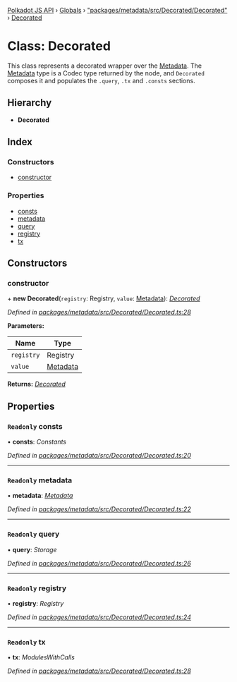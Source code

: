 [Polkadot JS API](../README.md) › [Globals](../globals.md) › ["packages/metadata/src/Decorated/Decorated"](../modules/_packages_metadata_src_decorated_decorated_.md) › [Decorated](_packages_metadata_src_decorated_decorated_.decorated.md)

# Class: Decorated

This class represents a decorated wrapper over the [Metadata](_packages_metadata_src_metadata_metadata_.metadata.md). The
[Metadata](_packages_metadata_src_metadata_metadata_.metadata.md) type is a Codec type returned by the node, and `Decorated`
composes it and populates the `.query`, `.tx` and `.consts` sections.

## Hierarchy

* **Decorated**

## Index

### Constructors

* [constructor](_packages_metadata_src_decorated_decorated_.decorated.md#constructor)

### Properties

* [consts](_packages_metadata_src_decorated_decorated_.decorated.md#readonly-consts)
* [metadata](_packages_metadata_src_decorated_decorated_.decorated.md#readonly-metadata)
* [query](_packages_metadata_src_decorated_decorated_.decorated.md#readonly-query)
* [registry](_packages_metadata_src_decorated_decorated_.decorated.md#readonly-registry)
* [tx](_packages_metadata_src_decorated_decorated_.decorated.md#readonly-tx)

## Constructors

###  constructor

\+ **new Decorated**(`registry`: Registry, `value`: [Metadata](_packages_metadata_src_metadata_metadata_.metadata.md)): *[Decorated](_packages_metadata_src_decorated_decorated_.decorated.md)*

*Defined in [packages/metadata/src/Decorated/Decorated.ts:28](https://github.com/polkadot-js/api/blob/af074500b/packages/metadata/src/Decorated/Decorated.ts#L28)*

**Parameters:**

Name | Type |
------ | ------ |
`registry` | Registry |
`value` | [Metadata](_packages_metadata_src_metadata_metadata_.metadata.md) |

**Returns:** *[Decorated](_packages_metadata_src_decorated_decorated_.decorated.md)*

## Properties

### `Readonly` consts

• **consts**: *Constants*

*Defined in [packages/metadata/src/Decorated/Decorated.ts:20](https://github.com/polkadot-js/api/blob/af074500b/packages/metadata/src/Decorated/Decorated.ts#L20)*

___

### `Readonly` metadata

• **metadata**: *[Metadata](_packages_metadata_src_metadata_metadata_.metadata.md)*

*Defined in [packages/metadata/src/Decorated/Decorated.ts:22](https://github.com/polkadot-js/api/blob/af074500b/packages/metadata/src/Decorated/Decorated.ts#L22)*

___

### `Readonly` query

• **query**: *Storage*

*Defined in [packages/metadata/src/Decorated/Decorated.ts:26](https://github.com/polkadot-js/api/blob/af074500b/packages/metadata/src/Decorated/Decorated.ts#L26)*

___

### `Readonly` registry

• **registry**: *Registry*

*Defined in [packages/metadata/src/Decorated/Decorated.ts:24](https://github.com/polkadot-js/api/blob/af074500b/packages/metadata/src/Decorated/Decorated.ts#L24)*

___

### `Readonly` tx

• **tx**: *ModulesWithCalls*

*Defined in [packages/metadata/src/Decorated/Decorated.ts:28](https://github.com/polkadot-js/api/blob/af074500b/packages/metadata/src/Decorated/Decorated.ts#L28)*
